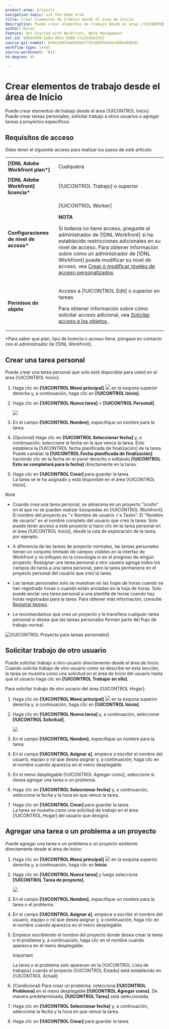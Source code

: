 ```yaml
---
product-area: projects
navigation-topic: use-the-home-area
title: Crear elementos de trabajo desde el área de Inicio
description: Puede crear elementos de trabajo desde el área [!UICONTROL Inicio]. Puede crear tareas personales, solicitar trabajo a otros usuarios o agregar tareas a proyectos específicos.
author: Nolan
feature: Get Started with Workfront, Work Management
exl-id: 9db6e509-ea6a-493a-9d86-21a163da1915
source-git-commit: 644e2487dae0d3b2f7931660fb8e6ed68e6b8b93
workflow-type: tm+mt
source-wordcount: '813'
ht-degree: 0%

---
```


# Crear elementos de trabajo desde el área de Inicio

<!--
<p data-mc-conditions="QuicksilverOrClassic.Draft mode">(NOTE: From Courtney: Need to rename)</p>
-->

Puede crear elementos de trabajo desde el área [!UICONTROL Inicio]. Puede crear tareas personales, solicitar trabajo a otros usuarios o agregar tareas a proyectos específicos.

## Requisitos de acceso

Debe tener el siguiente acceso para realizar los pasos de este artículo:

<table style="table-layout:auto"> 
 <col> 
 <col> 
 <tbody> 
  <tr> 
   <td role="rowheader"><strong>[!DNL Adobe Workfront plan*]</strong></td> 
   <td> <p>Cualquiera</p> </td> 
  </tr> 
  <tr> 
   <td role="rowheader"><strong>[!DNL Adobe Workfront] licencia*</strong></td> 
   <td> <p>[!UICONTROL Trabajo] o superior</p> </td> 
  </tr> 
  <tr> 
   <td role="rowheader"><strong>Configuraciones de nivel de acceso*</strong></td> 
   <td> <p>[!UICONTROL Worker]</p> <p><b>NOTA</b></p> 
   <p>Si todavía no tiene acceso, pregunte al administrador de [!DNL Workfront] si ha establecido restricciones adicionales en su nivel de acceso. Para obtener información sobre cómo un administrador de [!DNL Workfront] puede modificar su nivel de acceso, vea <a href="../../../administration-and-setup/add-users/configure-and-grant-access/create-modify-access-levels.md" class="MCXref xref">Crear o modificar niveles de acceso personalizados</a>.</p> </td> 
  </tr> 
  <tr> 
   <td role="rowheader"><strong>Permisos de objeto</strong></td> 
   <td> <p>Acceso a [!UICONTROL Edit] o superior en tareas</p> <p>Para obtener información sobre cómo solicitar acceso adicional, vea <a href="../../../workfront-basics/grant-and-request-access-to-objects/request-access.md" class="MCXref xref">Solicitar acceso a los objetos </a>.</p> </td> 
  </tr> 
 </tbody> 
</table>

&#42;Para saber qué plan, tipo de licencia o acceso tiene, póngase en contacto con el administrador de [!DNL Workfront].

## Crear una tarea personal

Puede crear una tarea personal que solo esté disponible para usted en el área [!UICONTROL Inicio]:

1. Haga clic en **[!UICONTROL Menú principal]** ![](assets/main-menu-icon.png) en la esquina superior derecha y, a continuación, haga clic en **[!UICONTROL Inicio]**.
1. Haga clic en **[!UICONTROL Nueva tarea]** > **[!UICONTROL Personal]**.

   ![](assets/creating-work-items-new-task-personal-nwe-350x228.png)

1. En el campo **[!UICONTROL Nombre]**, especifique un nombre para la tarea.
1. (Opcional) Haga clic en **[!UICONTROL Seleccionar fecha]** y, a continuación, seleccione la fecha en la que vence la tarea. Esto establece la [!UICONTROL fecha planificada de finalización] de la tarea.\
   Puede cambiar la **[!UICONTROL Fecha planificada de finalización]** haciendo clic en la fecha en el panel derecho o editando **[!UICONTROL Esto se completará para la fecha]** directamente en la tarea.

1. Haga clic en **[!UICONTROL Crear]** para guardar la tarea.\
   La tarea se le ha asignado y está disponible en el área [!UICONTROL Inicio].

>[!NOTE]
>
>* Cuando crea una tarea personal, se almacena en un proyecto &quot;oculto&quot; en el que no se pueden realizar búsquedas en [!UICONTROL Workfront]. El nombre del proyecto es &quot;&lt; Nombre de usuario >&#39;s Tasks&quot;. El &quot;Nombre de usuario&quot; es el nombre completo del usuario que creó la tarea. Solo puede tener acceso a este proyecto si hace clic en la tarea personal en el área [!UICONTROL Inicio], desde la ruta de exploración de la tarea, por ejemplo.
>
>* A diferencia de las tareas de proyecto normales, las tareas personales tienen un conjunto limitado de campos visibles en la interfaz de Workfront y no influyen en la cronología ni en el progreso de ningún proyecto. Reasignar una tarea personal a otro usuario agrega todos los campos de tarea a una tarea personal, pero la tarea permanece en el proyecto personal del usuario que creó la tarea.
>
>
>* Las tareas personales solo se muestran en las hojas de horas cuando se han registrado horas o cuando están ancladas en la hoja de horas. Solo puede anclar una tarea personal a una plantilla de horas cuando hay horas registradas para la tarea. Para obtener más información, consulte [Registrar tiempo](../../../timesheets/create-and-manage-timesheets/log-time.md).
> 
>* Le recomendamos que cree un proyecto y le transfiera cualquier tarea personal si desea que las tareas personales formen parte del flujo de trabajo normal.
>
> ![[!UICONTROL Proyecto para tareas personales]](assets/createworkitems-personal--project-350x105.png)

## Solicitar trabajo de otro usuario

Puede solicitar trabajo a otro usuario directamente desde el área de Inicio. Cuando solicita trabajo de otro usuario como se describe en esta sección, la tarea se muestra como una solicitud en el área de Inicio del usuario hasta que el usuario haga clic en **[!UICONTROL Trabajar en ello]**.

Para solicitar trabajo de otro usuario del área [!UICONTROL Hogar]:

1. Haga clic en **[!UICONTROL Menú principal]** ![](assets/main-menu-icon.png) en la esquina superior derecha y, a continuación, haga clic en **[!UICONTROL Inicio]**.
1. Haga clic en **[!UICONTROL Nueva tarea]** y, a continuación, seleccione **[!UICONTROL Solicitud]**.

   ![](assets/creating-work-items-new-task-request-nwe-350x283.png)

1. En el campo **[!UICONTROL Nombre]**, especifique un nombre para la tarea.
1. En el campo **[!UICONTROL Asignar a]**, empiece a escribir el nombre del usuario, equipo o rol que desea asignar y, a continuación, haga clic en el nombre cuando aparezca en el menú desplegable.
1. En el menú desplegable [!UICONTROL Agregar como], seleccione si desea agregar una tarea o un problema.
1. Haga clic en **[!UICONTROL Seleccionar fecha]** y, a continuación, seleccione la fecha y la hora en que vence la tarea.
1. Haga clic en **[!UICONTROL Crear]** para guardar la tarea.\
   La tarea se muestra como una solicitud de trabajo en el área [!UICONTROL Hogar] del usuario que designó.

## Agregar una tarea o un problema a un proyecto

Puede agregar una tarea o un problema a un proyecto existente directamente desde el área de Inicio:

1. Haga clic en **[!UICONTROL Menú principal]** ![](assets/main-menu-icon.png) en la esquina superior derecha y, a continuación, haga clic en **Inicio**.
1. Haga clic en **[!UICONTROL Nueva tarea]** y luego seleccione **[!UICONTROL Tarea de proyecto]**.

   ![](assets/creating-work-items-new-project-task-nwe-350x358.png)

1. En el campo **[!UICONTROL Nombre]**, especifique un nombre para la tarea o el problema.
1. En el campo **[!UICONTROL Asignar a]**, empiece a escribir el nombre del usuario, equipo o rol que desea asignar y, a continuación, haga clic en el nombre cuando aparezca en el menú desplegable.
1. Empiece escribiendo el nombre del proyecto donde desea crear la tarea o el problema y, a continuación, haga clic en el nombre cuando aparezca en el menú desplegable.

   >[!IMPORTANT]
   >
   >La tarea o el problema solo aparecen en la [!UICONTROL Lista de trabajos] cuando el proyecto [!UICONTROL Estado] está establecido en [!UICONTROL Actual].

1. (Condicional) Para crear un problema, selecciona **[!UICONTROL Problema]** en el menú desplegable **[!UICONTROL Agregar como]**. De manera predeterminada, **[!UICONTROL Tarea]** está seleccionada.

1. Haga clic en **[!UICONTROL Seleccionar fecha]** y, a continuación, seleccione la fecha y la hora en que vence la tarea.
1. Haga clic en **[!UICONTROL Crear]** para guardar la tarea.
